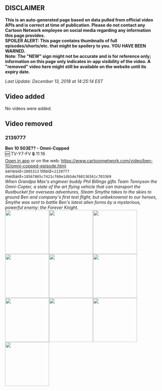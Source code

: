 ## DISCLAIMER
**This is an auto-generated page based on data pulled from official video APIs and is correct at time of publication. Please do not contact any Cartoon Network employee on social media regarding any information this page provides.**  
**SPOILER ALERT: This page contains thumbnails of full episodes/shorts/etc. that might be spoilery to you. YOU HAVE BEEN WARNED.**  
**Note: The "NEW" sign might not be accurate and is for reference only; information on this page only indicates in-app visibility of the video. A "removed" video here might still be available on the website until its expiry date.**  

_Last Update: December 13, 2018 at 14:25:14 EST_
## Video added
No videos were added.
## Video removed
### 2139777
**Ben 10 S03E?? - Omni-Copped**  
🆕 TV-Y7-FV 🔒 11:16  
[Open in app](https://tinyurl.com/yck69gn5) or on the web: https://www.cartoonnetwork.com/video/ben-10/omni-copped-episode.html  
seriesid=`2085313` titleid=`2139777` mediaid=`18567865c7421cf60e1db5de760136561c703369`  
_When Grandpa Max's engineer buddy Phil Billings gifts Team Tennyson the Omni-Copter, a state of the art flying vehicle that can transport the Rustbucket for overseas adventures, Steam Smythe takes to the skies to ground Ben and company's first test flight; but unbeknownst to our heroes, Smythe was sent to battle Ben's latest alien forms by a mysterious, powerful enemy: the Forever Knight._  
<a href="https://i.cartoonnetwork.com/orchestrator/2139777_001_1280x720.jpg"><img src="https://i.cartoonnetwork.com/orchestrator/2139777_001_640x360.jpg" height="144px" /></a><a href="https://i.cartoonnetwork.com/orchestrator/2139777_002_1280x720.jpg"><img src="https://i.cartoonnetwork.com/orchestrator/2139777_002_640x360.jpg" height="144px" /></a><a href="https://i.cartoonnetwork.com/orchestrator/2139777_003_1280x720.jpg"><img src="https://i.cartoonnetwork.com/orchestrator/2139777_003_640x360.jpg" height="144px" /></a><a href="https://i.cartoonnetwork.com/orchestrator/2139777_004_1280x720.jpg"><img src="https://i.cartoonnetwork.com/orchestrator/2139777_004_640x360.jpg" height="144px" /></a><a href="https://i.cartoonnetwork.com/orchestrator/2139777_005_1280x720.jpg"><img src="https://i.cartoonnetwork.com/orchestrator/2139777_005_640x360.jpg" height="144px" /></a><a href="https://i.cartoonnetwork.com/orchestrator/2139777_006_1280x720.jpg"><img src="https://i.cartoonnetwork.com/orchestrator/2139777_006_640x360.jpg" height="144px" /></a><a href="https://i.cartoonnetwork.com/orchestrator/2139777_007_1280x720.jpg"><img src="https://i.cartoonnetwork.com/orchestrator/2139777_007_640x360.jpg" height="144px" /></a><a href="https://i.cartoonnetwork.com/orchestrator/2139777_008_1280x720.jpg"><img src="https://i.cartoonnetwork.com/orchestrator/2139777_008_640x360.jpg" height="144px" /></a><a href="https://i.cartoonnetwork.com/orchestrator/2139777_009_1280x720.jpg"><img src="https://i.cartoonnetwork.com/orchestrator/2139777_009_640x360.jpg" height="144px" /></a><a href="https://i.cartoonnetwork.com/orchestrator/2139777_010_1280x720.jpg"><img src="https://i.cartoonnetwork.com/orchestrator/2139777_010_640x360.jpg" height="144px" /></a>
